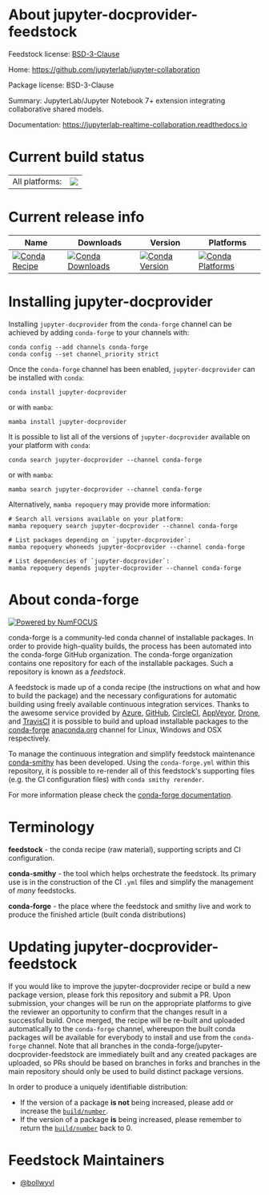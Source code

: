 About jupyter-docprovider-feedstock
===================================

Feedstock license: [BSD-3-Clause](https://github.com/conda-forge/jupyter-docprovider-feedstock/blob/main/LICENSE.txt)

Home: https://github.com/jupyterlab/jupyter-collaboration

Package license: BSD-3-Clause

Summary: JupyterLab/Jupyter Notebook 7+ extension integrating collaborative shared models.

Documentation: https://jupyterlab-realtime-collaboration.readthedocs.io

Current build status
====================


<table><tr><td>All platforms:</td>
    <td>
      <a href="https://dev.azure.com/conda-forge/feedstock-builds/_build/latest?definitionId=23816&branchName=main">
        <img src="https://dev.azure.com/conda-forge/feedstock-builds/_apis/build/status/jupyter-docprovider-feedstock?branchName=main">
      </a>
    </td>
  </tr>
</table>

Current release info
====================

| Name | Downloads | Version | Platforms |
| --- | --- | --- | --- |
| [![Conda Recipe](https://img.shields.io/badge/recipe-jupyter--docprovider-green.svg)](https://anaconda.org/conda-forge/jupyter-docprovider) | [![Conda Downloads](https://img.shields.io/conda/dn/conda-forge/jupyter-docprovider.svg)](https://anaconda.org/conda-forge/jupyter-docprovider) | [![Conda Version](https://img.shields.io/conda/vn/conda-forge/jupyter-docprovider.svg)](https://anaconda.org/conda-forge/jupyter-docprovider) | [![Conda Platforms](https://img.shields.io/conda/pn/conda-forge/jupyter-docprovider.svg)](https://anaconda.org/conda-forge/jupyter-docprovider) |

Installing jupyter-docprovider
==============================

Installing `jupyter-docprovider` from the `conda-forge` channel can be achieved by adding `conda-forge` to your channels with:

```
conda config --add channels conda-forge
conda config --set channel_priority strict
```

Once the `conda-forge` channel has been enabled, `jupyter-docprovider` can be installed with `conda`:

```
conda install jupyter-docprovider
```

or with `mamba`:

```
mamba install jupyter-docprovider
```

It is possible to list all of the versions of `jupyter-docprovider` available on your platform with `conda`:

```
conda search jupyter-docprovider --channel conda-forge
```

or with `mamba`:

```
mamba search jupyter-docprovider --channel conda-forge
```

Alternatively, `mamba repoquery` may provide more information:

```
# Search all versions available on your platform:
mamba repoquery search jupyter-docprovider --channel conda-forge

# List packages depending on `jupyter-docprovider`:
mamba repoquery whoneeds jupyter-docprovider --channel conda-forge

# List dependencies of `jupyter-docprovider`:
mamba repoquery depends jupyter-docprovider --channel conda-forge
```


About conda-forge
=================

[![Powered by
NumFOCUS](https://img.shields.io/badge/powered%20by-NumFOCUS-orange.svg?style=flat&colorA=E1523D&colorB=007D8A)](https://numfocus.org)

conda-forge is a community-led conda channel of installable packages.
In order to provide high-quality builds, the process has been automated into the
conda-forge GitHub organization. The conda-forge organization contains one repository
for each of the installable packages. Such a repository is known as a *feedstock*.

A feedstock is made up of a conda recipe (the instructions on what and how to build
the package) and the necessary configurations for automatic building using freely
available continuous integration services. Thanks to the awesome service provided by
[Azure](https://azure.microsoft.com/en-us/services/devops/), [GitHub](https://github.com/),
[CircleCI](https://circleci.com/), [AppVeyor](https://www.appveyor.com/),
[Drone](https://cloud.drone.io/welcome), and [TravisCI](https://travis-ci.com/)
it is possible to build and upload installable packages to the
[conda-forge](https://anaconda.org/conda-forge) [anaconda.org](https://anaconda.org/)
channel for Linux, Windows and OSX respectively.

To manage the continuous integration and simplify feedstock maintenance
[conda-smithy](https://github.com/conda-forge/conda-smithy) has been developed.
Using the ``conda-forge.yml`` within this repository, it is possible to re-render all of
this feedstock's supporting files (e.g. the CI configuration files) with ``conda smithy rerender``.

For more information please check the [conda-forge documentation](https://conda-forge.org/docs/).

Terminology
===========

**feedstock** - the conda recipe (raw material), supporting scripts and CI configuration.

**conda-smithy** - the tool which helps orchestrate the feedstock.
                   Its primary use is in the construction of the CI ``.yml`` files
                   and simplify the management of *many* feedstocks.

**conda-forge** - the place where the feedstock and smithy live and work to
                  produce the finished article (built conda distributions)


Updating jupyter-docprovider-feedstock
======================================

If you would like to improve the jupyter-docprovider recipe or build a new
package version, please fork this repository and submit a PR. Upon submission,
your changes will be run on the appropriate platforms to give the reviewer an
opportunity to confirm that the changes result in a successful build. Once
merged, the recipe will be re-built and uploaded automatically to the
`conda-forge` channel, whereupon the built conda packages will be available for
everybody to install and use from the `conda-forge` channel.
Note that all branches in the conda-forge/jupyter-docprovider-feedstock are
immediately built and any created packages are uploaded, so PRs should be based
on branches in forks and branches in the main repository should only be used to
build distinct package versions.

In order to produce a uniquely identifiable distribution:
 * If the version of a package **is not** being increased, please add or increase
   the [``build/number``](https://docs.conda.io/projects/conda-build/en/latest/resources/define-metadata.html#build-number-and-string).
 * If the version of a package **is** being increased, please remember to return
   the [``build/number``](https://docs.conda.io/projects/conda-build/en/latest/resources/define-metadata.html#build-number-and-string)
   back to 0.

Feedstock Maintainers
=====================

* [@bollwyvl](https://github.com/bollwyvl/)


